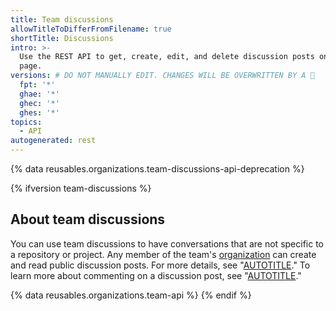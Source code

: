```yaml
---
title: Team discussions
allowTitleToDifferFromFilename: true
shortTitle: Discussions
intro: >-
  Use the REST API to get, create, edit, and delete discussion posts on a team's
  page.
versions: # DO NOT MANUALLY EDIT. CHANGES WILL BE OVERWRITTEN BY A 🤖
  fpt: '*'
  ghae: '*'
  ghec: '*'
  ghes: '*'
topics:
  - API
autogenerated: rest
---
```


{% data reusables.organizations.team-discussions-api-deprecation %}

{% ifversion team-discussions %}

## About team discussions

You can use team discussions to have conversations that are not specific to a repository or project. Any member of the team's [organization](/rest/orgs) can create and read public discussion posts. For more details, see "[AUTOTITLE](/organizations/collaborating-with-your-team/about-team-discussions)." To learn more about commenting on a discussion post, see "[AUTOTITLE](/rest/teams/discussion-comments)."

{% data reusables.organizations.team-api %}
{% endif %}

<!-- Content after this section is automatically generated -->
